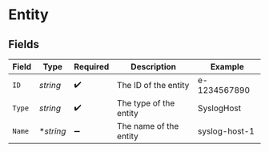 # Entity


## Fields

| Field                  | Type                   | Required               | Description            | Example                |
| ---------------------- | ---------------------- | ---------------------- | ---------------------- | ---------------------- |
| `ID`                   | *string*               | :heavy_check_mark:     | The ID of the entity   | e-1234567890           |
| `Type`                 | *string*               | :heavy_check_mark:     | The type of the entity | SyslogHost             |
| `Name`                 | **string*              | :heavy_minus_sign:     | The name of the entity | syslog-host-1          |